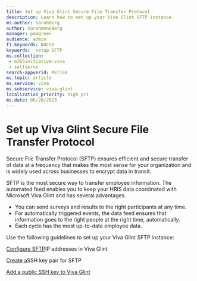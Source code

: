 ```yaml
---
title: Set up Viva Glint Secure File Transfer Protocol
description: Learn how to set up your Viva Glint SFTP instance.
ms.author: SarahBerg
author: SarahAnneBerg
manager: pamgreen
audience: admin
f1.keywords: NOCSH
keywords:  setup SFTP
ms.collection: 
 - m365initiative-viva
 - selfserve
search-appverid: MET150
ms.topic: article
ms.service: viva
ms.subservice: viva-glint
localization_priority: high pri
ms.date: 06/20/2023
---
```


# Set up Viva Glint Secure File Transfer Protocol

Secure File Transfer Protocol (SFTP) ensures efficient and secure transfer of data at a frequency that makes the most sense for your organization and is widely used across businesses to encrypt data in transit.

SFTP is the most secure way to transfer employee information. The automated feed enables you to keep your HRIS data coordinated with Microsoft Viva Glint and has several advantages.

- You can send surveys and results to the right participants at any time.
- For automatically triggered events, the data feed ensures that information goes to the right people at the right time, automatically.
- Each cycle has the most up-to-date employee data.

Use the following guidelines to set up your Viva Glint SFTP instance:

[Configure SFTP](https://go.microsoft.com/fwlink/?linkid=2238339)IP addresses in Viva Glint

[Create a](https://go.microsoft.com/fwlink/?linkid=2240226)SSH key pair for SFTP

[Add a public SSH key to Viva Glint](https://go.microsoft.com/fwlink/?linkid=2240179)